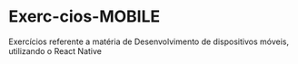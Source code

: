 # Exerc-cios-MOBILE
Exercícios referente a matéria de Desenvolvimento de dispositivos móveis, utilizando o React Native
